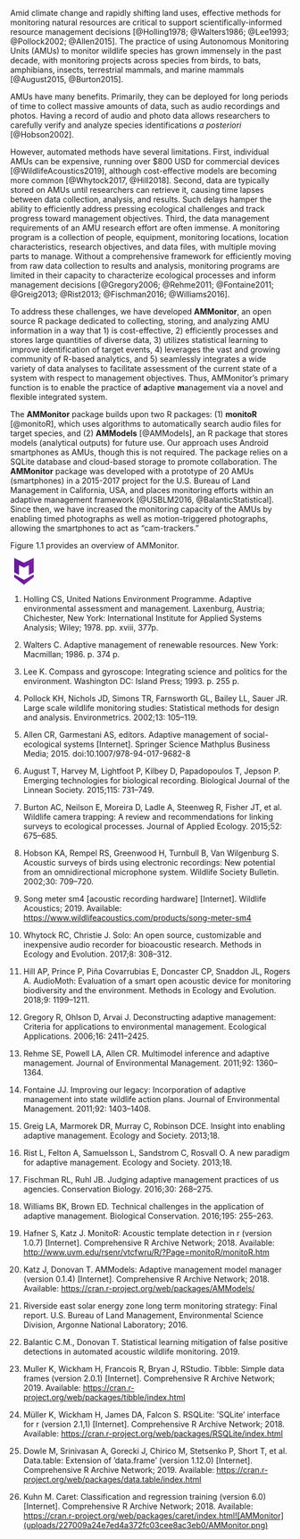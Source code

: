 Amid climate change and rapidly shifting land uses, effective methods for monitoring natural resources are critical to support scientifically-informed resource management decisions [@Holling1978; @Walters1986; @Lee1993; @Pollock2002; @Allen2015]. The practice of using Autonomous Monitoring Units (AMUs) to monitor wildlife species has grown immensely in the past decade, with monitoring projects across species from birds, to bats, amphibians, insects, terrestrial mammals, and marine mammals [@August2015, @Burton2015]. 

AMUs have many benefits. Primarily, they can be deployed for long periods of time to collect massive amounts of data, such as audio recordings and photos. Having a record of audio and photo data allows researchers to carefully verify and analyze species identifications *a posteriori* [@Hobson2002]. 

However, automated methods have several limitations. First, individual AMUs can be expensive, running over $800 USD for commercial devices [@WildlifeAcoustics2019], although cost-effective models are becoming more common [@Whytock2017, @Hill2018]. Second, data are typically stored on AMUs until researchers can retrieve it, causing time lapses between data collection, analysis, and results. Such delays hamper the ability to efficiently address pressing ecological challenges and track progress toward management objectives. Third, the data management requirements of an AMU research effort are often immense. A monitoring program is a collection of people, equipment, monitoring locations, location characteristics, research objectives, and data files, with multiple moving parts to manage. Without a comprehensive framework for efficiently moving from raw data collection to results and analysis, monitoring programs are limited in their capacity to characterize ecological processes and inform management decisions [@Gregory2006; @Rehme2011; @Fontaine2011; @Greig2013; @Rist2013; @Fischman2016; @Williams2016]. 

To address these challenges, we have developed **AMMonitor**, an open source R package dedicated to collecting, storing, and analyzing AMU information in a way that 1) is cost-effective, 2) efficiently processes and stores large quantities of diverse data, 3) utilizes statistical learning to improve identification of target events, 4) leverages the vast and growing community of R-based analytics, and 5) seamlessly integrates a wide variety of data analyses to facilitate assessment of the current state of a system with respect to management objectives. Thus, AMMonitor’s primary function is to enable the practice of **a**daptive **m**anagement via a novel and flexible integrated system. 

The **AMMonitor** package builds upon two R packages: (1) **monitoR** [@monitoR], which uses algorithms to automatically search audio files for target species, and (2) **AMModels** [@AMModels], an R package that stores models (analytical outputs) for future use. Our approach uses Android smartphones as AMUs, though this is not required. The package relies on a SQLite database and cloud-based storage to promote collaboration. The **AMMonitor** package was developed with a prototype of 20 AMUs (smartphones) in a 2015-2017 project for the U.S. Bureau of Land Management in California, USA, and places monitoring efforts within an adaptive management framework [@USBLM2016, @BalanticStatistical]. Since then, we have increased the monitoring capacity of the AMUs by enabling timed photographs as well as motion-triggered photographs, allowing the smartphones to act as “cam-trackers.”

Figure 1.1 provides an overview of AMMonitor. 


![alt text](https://github.com/adam-p/markdown-here/raw/master/src/common/images/icon48.png "Logo Title Text 1")




1. Holling CS, United Nations Environment Programme. Adaptive environmental assessment and management. Laxenburg, Austria; Chichester, New York: International Institute for Applied Systems Analysis; Wiley; 1978. pp. xviii, 377p.

2. Walters C. Adaptive management of renewable resources. New York: Macmillan; 1986. p. 374 p.

3. Lee K. Compass and gyroscope: Integrating science and politics for the environment. Washington DC: Island Press; 1993. p. 255 p.

4. Pollock KH, Nichols JD, Simons TR, Farnsworth GL, Bailey LL, Sauer JR. Large scale wildlife monitoring studies: Statistical methods for design and analysis. Environmetrics. 2002;13: 105–119.

5. Allen CR, Garmestani AS, editors. Adaptive management of social-ecological systems [Internet]. Springer Science Mathplus Business Media; 2015. doi:10.1007/978-94-017-9682-8

6. August T, Harvey M, Lightfoot P, Kilbey D, Papadopoulos T, Jepson P. Emerging technologies for biological recording. Biological Journal of the Linnean Society. 2015;115: 731–749.

7. Burton AC, Neilson E, Moreira D, Ladle A, Steenweg R, Fisher JT, et al. Wildlife camera trapping: A review and recommendations for linking surveys to ecological processes. Journal of Applied Ecology. 2015;52: 675–685.

8. Hobson KA, Rempel RS, Greenwood H, Turnbull B, Van Wilgenburg S. Acoustic surveys of birds using electronic recordings: New potential from an omnidirectional microphone system. Wildlife Society Bulletin. 2002;30: 709–720.

9. Song meter sm4 [acoustic recording hardware] [Internet]. Wildlife Acoustics; 2019. Available: https://www.wildlifeacoustics.com/products/song-meter-sm4

10. Whytock RC, Christie J. Solo: An open source, customizable and inexpensive audio recorder for bioacoustic research. Methods in Ecology and Evolution. 2017;8: 308–312.

11. Hill AP, Prince P, Piña Covarrubias E, Doncaster CP, Snaddon JL, Rogers A. AudioMoth: Evaluation of a smart open acoustic device for monitoring biodiversity and the environment. Methods in Ecology and Evolution. 2018;9: 1199–1211.

12. Gregory R, Ohlson D, Arvai J. Deconstructing adaptive management: Criteria for applications to environmental management. Ecological Applications. 2006;16: 2411–2425.

13. Rehme SE, Powell LA, Allen CR. Multimodel inference and adaptive management. Journal of Environmental Management. 2011;92: 1360–1364.

14. Fontaine JJ. Improving our legacy: Incorporation of adaptive management into state wildlife action plans. Journal of Environmental Management. 2011;92: 1403–1408.

15. Greig LA, Marmorek DR, Murray C, Robinson DCE. Insight into enabling adaptive management. Ecology and Society. 2013;18.

16. Rist L, Felton A, Samuelsson L, Sandstrom C, Rosvall O. A new paradigm for adaptive management. Ecology and Society. 2013;18.

17. Fischman RL, Ruhl JB. Judging adaptive management practices of us agencies. Conservation Biology. 2016;30: 268–275.

18. Williams BK, Brown ED. Technical challenges in the application of adaptive management. Biological Conservation. 2016;195: 255–263.

19. Hafner S, Katz J. MonitoR: Acoustic template detection in r (version 1.0.7) [Internet]. Comprehensive R Archive Network; 2018. Available: http://www.uvm.edu/rsenr/vtcfwru/R/?Page=monitoR/monitoR.htm

20. Katz J, Donovan T. AMModels: Adaptive management model manager (version 0.1.4) [Internet]. Comprehensive R Archive Network; 2018. Available: https://cran.r-project.org/web/packages/AMModels/

21. Riverside east solar energy zone long term monitoring strategy: Final report. U.S. Bureau of Land Management, Environmental Science Division, Argonne National Laboratory; 2016.

22. Balantic C.M., Donovan T. Statistical learning mitigation of false positive detections in automated acoustic wildlife monitoring. 2019.

23. Muller K, Wickham H, Francois R, Bryan J, RStudio. Tibble: Simple data frames (version 2.0.1) [Internet]. Comprehensive R Archive Network; 2019. Available: https://cran.r-project.org/web/packages/tibble/index.html

24. Müller K, Wickham H, James DA, Falcon S. RSQLite: ’SQLite’ interface for r (version 2.1,1) [Internet]. Comprehensive R Archive Network; 2018. Available: https://cran.r-project.org/web/packages/RSQLite/index.html

25. Dowle M, Srinivasan A, Gorecki J, Chirico M, Stetsenko P, Short T, et al. Data.table: Extension of ’data.frame’ (version 1.12.0) [Internet]. Comprehensive R Archive Network; 2019. Available: https://cran.r-project.org/web/packages/data.table/index.html

26. Kuhn M. Caret: Classification and regression training (version 6.0) [Internet]. Comprehensive R Archive Network; 2018. Available: https://cran.r-project.org/web/packages/caret/index.html![AMMonitor](uploads/227009a24e7ed4a372fc03cee8ac3eb0/AMMonitor.png)